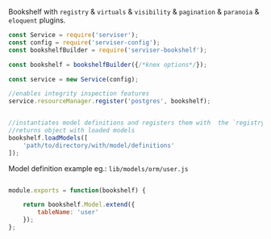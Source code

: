 
Bookshelf with `registry` & `virtuals` & `visibility` & `pagination` & `paranoia` & `eloquent` plugins.  

```javascript
const Service = require('serviser');
const config = require('serviser-config');
const bookshelfBuilder = require('serviser-bookshelf');

const bookshelf = bookshelfBuilder({/*knex options*/});

const service = new Service(config);

//enables integrity inspection features
service.resourceManager.register('postgres', bookshelf);


//instantiates model definitions and registers them with  the `registry` plugin interface
//returns object with loaded models
bookshelf.loadModels([
    'path/to/directory/with/model/definitions'
]);
```

Model definition example eg.: `lib/models/orm/user.js`  

```javascript

module.exports = function(bookshelf) {

    return bookshelf.Model.extend({
        tableName: 'user'
    });
};
```
